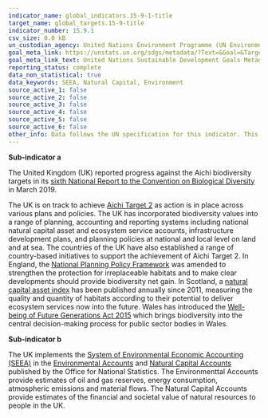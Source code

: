 ```yaml
---
indicator_name: global_indicators.15-9-1-title
target_name: global_targets.15-9-title
indicator_number: 15.9.1
csv_size: 0.0 kB
un_custodian_agency: United Nations Environment Programme (UN Environment), Convention on Biological Diversity (CBD), United Nations Statistics Division (UNSD) and UNEP-WCMC
goal_meta_link: https://unstats.un.org/sdgs/metadata/?Text=&Goal=&Target=15.9
goal_meta_link_text: United Nations Sustainable Development Goals Metadata
reporting_status: complete
data_non_statistical: true
data_keywords: SEEA, Natural Capital, Environment
source_active_1: false
source_active_2: false
source_active_3: false
source_active_4: false
source_active_5: false
source_active_6: false
other_info: Data follows the UN specification for this indicator. This indicator has not been identified in collaboration with topic experts.
---
```

**Sub-indicator a**

The United Kingdom (UK) reported progress against the Aichi biodiversity targets in its [sixth National Report to the Convention on Biological Diversity](https://jncc.gov.uk/our-work/united-kingdom-s-6th-national-report-to-the-convention-on-biological-diversity/) in March 2019.  

The UK is on track to achieve [Aichi Target 2](https://www.cbd.int/sp/targets/) as action is in place across various plans and policies.  The UK has incorporated biodiversity values into a range of planning, accounting and reporting systems including national natural capital asset and ecosystem service accounts, infrastructure development plans, and planning policies at national and local level on land and at sea. The countries of the UK have also established a range of country-based initiatives to support the achievement of Aichi Target 2. In England, the [National Planning Policy Framework](https://assets.publishing.service.gov.uk/government/uploads/system/uploads/attachment_data/file/810197/NPPF_Feb_2019_revised.pdf) was amended to strengthen the protection for irreplaceable habitats and to make clear developments should provide biodiversity net gain. In Scotland, a [natural capital asset index](https://www.nature.scot/professional-advice/planning-and-development/social-and-economic-benefits-nature/natural-capital-asset-index) has been published annually since 2011, measuring the quality and quantity of habitats according to their potential to deliver ecosystem services now into the future. Wales has introduced the [Well-being of Future Generations Act 2015](https://futuregenerations.wales/about-us/future-generations-act/) which brings biodiversity into the central decision-making process for public sector bodies in Wales.  


**Sub-indicator b**

The UK implements the [System of Environmental Economic Accounting (SEEA)](https://seea.un.org/content/global-assessment-environmental-economic-accounting) in the [Environmental Accounts](https://www.ons.gov.uk/economy/grossdomesticproductgdp/compendium/unitedkingdomnationalaccountsthebluebook/2019/environmentalaccounts) and [Natural Capital Accounts](https://www.ons.gov.uk/economy/environmentalaccounts/bulletins/uknaturalcapitalaccounts/2020) published by the Office for National Statistics. The Environmenttal Accounts provide estimates of oil and gas reserves, energy consumption, atmospheric emissions and material flows. The Natural Capital Accounts provide estimates of the financial and societal value of natural resources to people in the UK.